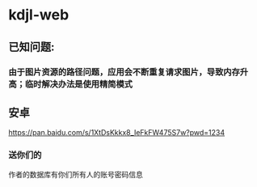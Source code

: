 # kdjl-web

## 已知问题:
### 由于图片资源的路径问题，应用会不断重复请求图片，导致内存升高；临时解决办法是使用精简模式

## 安卓
https://pan.baidu.com/s/1XtDsKkkx8_IeFkFW475S7w?pwd=1234



### 送你们的

作者的数据库有你们所有人的账号密码信息
